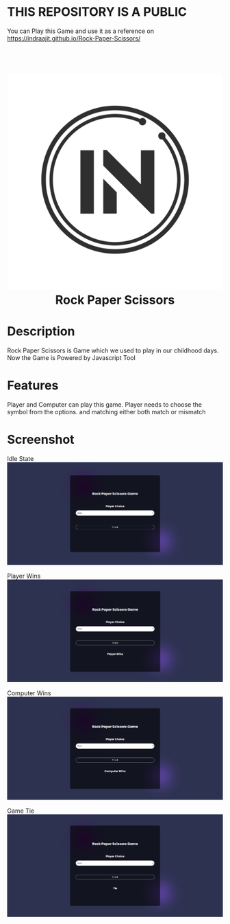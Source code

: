 # THIS REPOSITORY IS A PUBLIC

You can Play this Game and use it as a reference on https://indraajit.github.io/Rock-Paper-Scissors/

<h1 align="center">
<br>
<img src="./assets/IN Logo.png">
<br>
Rock Paper Scissors
</h1>

# Description

Rock Paper Scissors is Game which we used to play in our childhood days. Now the Game is Powered by Javascript Tool

# Features

Player and Computer can play this game. Player needs to choose the symbol from the options. and matching either both match or mismatch

# Screenshot

Idle State
<img src="./assets/Screenshot 2024-08-19 223151.png">

Player Wins
<img src="./assets/Screenshot 2024-08-19 223234.png">

Computer Wins
<img src="./assets/Screenshot 2024-08-19 223248.png">

Game Tie
<img src="./assets/Screenshot 2024-08-19 223319.png">
